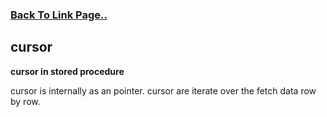 ### [Back To Link Page..](https://sudarshan-gurav.github.io/link)


## cursor 

**cursor in stored procedure**

cursor is internally as an pointer.
cursor are iterate over the fetch data row by row.
